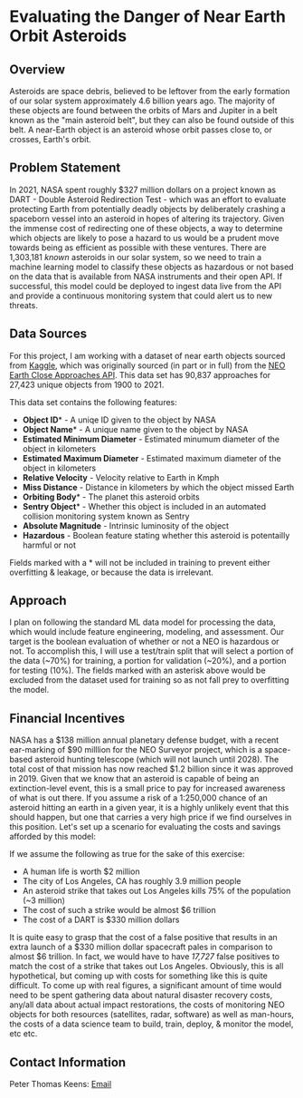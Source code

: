 # Evaluating the Danger of Near Earth Orbit Asteroids


## Overview
Asteroids are space debris, believed to be leftover from the early formation of our solar system approximately 4.6 billion years ago. The majority of these objects are found between the orbits of Mars and Jupiter in a belt known as the "main asteroid belt", but they can also be found outside of this belt. A near-Earth object is an asteroid whose orbit passes close to, or crosses, Earth's orbit. 
## Problem Statement
In 2021, NASA spent roughly $327 million dollars on a project known as DART - Double Asteroid Redirection Test - which was an effort to evaluate protecting Earth from potentially deadly objects by deliberately crashing a spaceborn vessel into an asteroid in hopes of altering its trajectory. Given the immense cost of redirecting one of these objects, a way to determine which objects are likely to pose a hazard to us would be a prudent move towards being as efficient as possible with these ventures. There are 1,303,181 *known* asteroids in our solar system, so we need to train a machine learning model to classify these objects as hazardous or not based on the data that is available from NASA instruments and their open API. If successful, this model could be deployed to ingest data live from the API and provide a continuous monitoring system that could alert us to new threats.

## Data Sources
For this project, I am working with a dataset of near earth objects sourced from [Kaggle](https://www.kaggle.com/datasets/sameepvani/nasa-nearest-earth-objects?resource=download&select=neo_v2.csv), which was originally sourced (in part or in full) from the [NEO Earth Close Approaches API](https://cneos.jpl.nasa.gov/ca/). This data set has 90,837 approaches for 27,423 unique objects from 1900 to 2021.

This data set contains the following features:
- **Object ID**\* - A uniqe ID given to the object by NASA
- **Object Name**\* - A unique name given to the object by NASA
- **Estimated Minimum Diameter** - Estimated minumum diameter of the object in kilometers
- **Estimated Maximum Diameter** - Estimated maximum diameter of the object in kilometers
- **Relative Velocity** - Velocity relative to Earth in Kmph
- **Miss Distance** - Distance in kilometers by which the object missed Earth
- **Orbiting Body**\* - The planet this asteroid orbits
- **Sentry Object**\* - Whether this object is included in an automated collision monitoring system known as Sentry
- **Absolute Magnitude** - Intrinsic luminosity of the object
- **Hazardous** - Boolean feature stating whether this asteroid is potentailly harmful or not

Fields marked with a \* will not be included in training to prevent either overfitting & leakage, or because the data is irrelevant.

## Approach
I plan on following the standard ML data model for processing the data, which would include feature engineering, modeling, and assessment. Our target is the boolean evaluation of whether or not a NEO is hazardous or not. To accomplish this, I will use a test/train split that will select a portion of the data (~70%) for training, a portion for validation (~20%), and a portion for testing (10%). The fields marked with an asterisk above would be excluded from the dataset used for training so as not fall prey to overfitting the model.

## Financial Incentives
NASA has a $138 million annual planetary defense budget, with a recent ear-marking of $90 milllion for the NEO Surveyor project, which is a space-based asteroid hunting telescope (which will not launch until 2028). The total cost of that mission has now reached $1.2 billion since it was approved in 2019. Given that we know that an asteroid is capable of being an extinction-level event, this is a small price to pay for increased awareness of what is out there. If you assume a risk of a 1:250,000 chance of an asteroid hitting an earth in a given year, it is a highly unlikely event that this should happen, but one that carries a very high price if we find ourselves in this position. Let's set up a scenario for evaluating the costs and savings afforded by this model:

If we assume the following as true for the sake of this exercise:
- A human life is worth $2 million
- The city of Los Angeles, CA has roughly 3.9 million people
- An asteroid strike that takes out Los Angeles kills 75% of the population (~3 million)
- The cost of such a strike would be almost $6 trillion
- The cost of a DART is $330 million dollars

It is quite easy to grasp that the cost of a false positive that results in an extra launch of a $330 million dollar spacecraft pales in comparison to almost $6 trillion. In fact, we would have to have *17,727* false positives to match the cost of a strike that takes out Los Angeles. Obviously, this is all hypothetical, but coming up with costs for something like this is quite difficult. To come up with real figures, a significant amount of time would need to be spent gathering data about natural disaster recovery costs, any/all data about actual impact restorations, the costs of monitoring NEO objects for both resources (satellites, radar, software) as well as man-hours, the costs of a data science team to build, train, deploy, & monitor the model, etc etc.

## Contact Information
Peter Thomas Keens: [Email](mailto:peter.t.keens@vanderbilt.edu)
